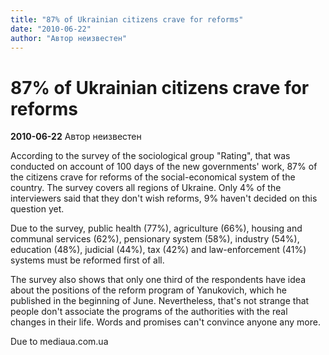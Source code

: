 ```yaml
---
title: "87% of Ukrainian citizens crave for reforms"
date: "2010-06-22"
author: "Автор неизвестен"
---
```


# 87% of Ukrainian citizens crave for reforms

**2010-06-22** Автор неизвестен

According to the survey of the sociological group "Rating", that was conducted on account of 100 days of the new governments' work, 87% of the citizens crave for reforms of the social-economical system of the country. The survey covers all regions of Ukraine. Only 4% of the interviewers said that they don't wish reforms, 9% haven't decided on this question yet.

Due to the survey, public health (77%), agriculture (66%), housing and communal services (62%), pensionary system (58%), industry (54%), education (48%), judicial (44%), tax (42%) and law-enforcement (41%) systems must be reformed first of all.

The survey also shows that only one third of the respondents have idea about the positions of the reform program of Yanukovich, which he published in the beginning of June. Nevertheless, that's not strange that people don't associate the programs of the authorities with the real changes in their life. Words and promises can't convince anyone any more.

Due to mediaua.com.ua